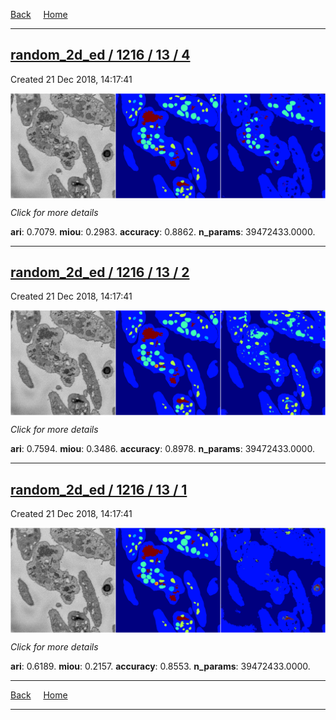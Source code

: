 
[Back](..)&nbsp;&nbsp;&nbsp;&nbsp;&nbsp;[Home](https://leapmanlab.github.io/snapshots)

---

<div class="summary"><a href="4"><h2>random_2d_ed / 1216 / 13 / 4</h2></a><p>Created 21 Dec 2018, 14:17:41
</p><a href="4"><img src="4/media/summary.png" align="center"></a><p>
<i>Click for more details</i>
</p></div>

**ari**: 0.7079. **miou**: 0.2983. **accuracy**: 0.8862. **n_params**: 39472433.0000. 

---

<div class="summary"><a href="2"><h2>random_2d_ed / 1216 / 13 / 2</h2></a><p>Created 21 Dec 2018, 14:17:41
</p><a href="2"><img src="2/media/summary.png" align="center"></a><p>
<i>Click for more details</i>
</p></div>

**ari**: 0.7594. **miou**: 0.3486. **accuracy**: 0.8978. **n_params**: 39472433.0000. 

---

<div class="summary"><a href="1"><h2>random_2d_ed / 1216 / 13 / 1</h2></a><p>Created 21 Dec 2018, 14:17:41
</p><a href="1"><img src="1/media/summary.png" align="center"></a><p>
<i>Click for more details</i>
</p></div>

**ari**: 0.6189. **miou**: 0.2157. **accuracy**: 0.8553. **n_params**: 39472433.0000. 

---

[Back](..)&nbsp;&nbsp;&nbsp;&nbsp;&nbsp;[Home](https://leapmanlab.github.io/snapshots)

---